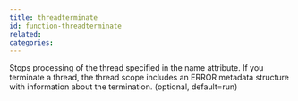 ```yaml
---
title: threadterminate
id: function-threadterminate
related:
categories:
---
```


Stops processing of the thread specified in the name attribute.
If you terminate a thread, the thread scope includes an ERROR metadata structure with information about the termination. (optional, default=run)